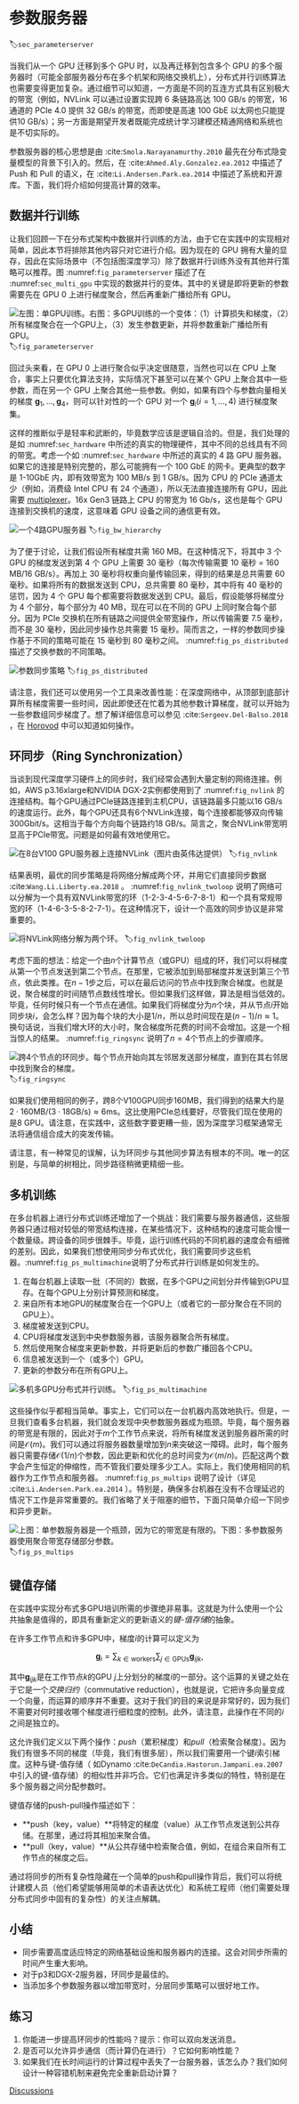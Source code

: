 # 参数服务器
:label:`sec_parameterserver`

当我们从一个 GPU 迁移到多个 GPU 时，以及再迁移到包含多个 GPU 的多个服务器时（可能全部服务器分布在多个机架和网络交换机上），分布式并行训练算法也需要变得更加复杂。通过细节可以知道，一方面是不同的互连方式具有区别极大的带宽（例如，NVLink 可以通过设置实现跨 $6$ 条链路高达 100 GB/s 的带宽，16 通道的 PCIe 4.0 提供 32 GB/s 的带宽，而即使是高速 100 GbE 以太网也只能提供10 GB/s）；另一方面是期望开发者既能完成统计学习建模还精通网络和系统也是不切实际的。

参数服务器的核心思想是由 :cite:`Smola.Narayanamurthy.2010` 最先在分布式隐变量模型的背景下引入的。然后，在 :cite:`Ahmed.Aly.Gonzalez.ea.2012` 中描述了 Push 和 Pull 的语义，在 :cite:`Li.Andersen.Park.ea.2014` 中描述了系统和开源库。下面，我们将介绍如何提高计算的效率。


## 数据并行训练

让我们回顾一下在分布式架构中数据并行训练的方法，由于它在实践中的实现相对简单，因此本节将排除其他内容只对它进行介绍。因为现在的 GPU 拥有大量的显存，因此在实际场景中（不包括图深度学习）除了数据并行训练外没有其他并行策略可以推荐。图  :numref:`fig_parameterserver` 描述了在 :numref:`sec_multi_gpu` 中实现的数据并行的变体。其中的关键是即将更新的参数需要先在 GPU 0 上进行梯度聚合，然后再重新广播给所有 GPU。

![左图：单GPU训练。右图：多GPU训练的一个变体：（1）计算损失和梯度，（2）所有梯度聚合在一个GPU上，（3）发生参数更新，并将参数重新广播给所有GPU。](../img/ps.svg)
:label:`fig_parameterserver`

回过头来看，在 GPU 0 上进行聚合似乎决定很随意，当然也可以在 CPU 上聚合，事实上只要优化算法支持，实际情况下甚至可以在某个 GPU 上聚合其中一些参数，而在另一个 GPU 上聚合其他一些参数。例如，如果有四个与参数向量相关的梯度 $\mathbf{g}_1, \ldots, \mathbf{g}_4$，则可以针对性的一个 GPU 对一个 $\mathbf{g}_i (i = 1, \ldots, 4$) 进行梯度聚集。

这样的推断似乎是轻率和武断的，毕竟数学应该是逻辑自洽的。但是，我们处理的是如 :numref:`sec_hardware` 中所述的真实的物理硬件，其中不同的总线具有不同的带宽。考虑一个如 :numref:`sec_hardware` 中所述的真实的 $4$ 路 GPU 服务器。如果它的连接是特别完整的，那么可能拥有一个 100 GbE 的网卡。更典型的数字是 1-10GbE 内，即有效带宽为 100 MB/s 到 1 GB/s。因为 CPU 的 PCIe 通道太少（例如，消费级 Intel CPU 有 $24$ 个通道），所以无法直接连接所有 GPU，因此需要 [multiplexer](https://www.broadcom.com/products/pcie-switches-bridges/pcie-switches)。16x Gen3 链路上 CPU 的带宽为 16 Gb/s，这也是每个 GPU 连接到交换机的速度，这意味着 GPU 设备之间的通信更有效。

![一个4路GPU服务器](../img/bw-hierarchy.svg)
:label:`fig_bw_hierarchy`

为了便于讨论，让我们假设所有梯度共需 160 MB。在这种情况下，将其中 $3$ 个 GPU 的梯度发送到第 $4$ 个 GPU 上需要 $30$ 毫秒（每次传输需要 $10$ 毫秒 = 160 MB/16 GB/s）。再加上 $30$ 毫秒将权重向量传输回来，得到的结果是总共需要 $60$ 毫秒。如果将所有的数据发送到 CPU，总共需要 $80$ 毫秒，其中将有 $40$ 毫秒的惩罚，因为 $4$ 个 GPU 每个都需要将数据发送到 CPU。最后，假设能够将梯度分为 $4$ 个部分，每个部分为 $40$ MB，现在可以在不同的 GPU 上同时聚合每个部分。因为 PCIe 交换机在所有链路之间提供全带宽操作，所以传输需要 $7.5$ 毫秒，而不是 $30$ 毫秒，因此同步操作总共需要 $15$ 毫秒。简而言之，一样的参数同步操作基于不同的策略可能在 $15$ 毫秒到 $80$ 毫秒之间。 :numref:`fig_ps_distributed` 描述了交换参数的不同策略。

![参数同步策略](../img/ps-distributed.svg)
:label:`fig_ps_distributed`

请注意，我们还可以使用另一个工具来改善性能：在深度网络中，从顶部到底部计算所有梯度需要一些时间，因此即使还在忙着为其他参数计算梯度，就可以开始为一些参数组同步梯度了。想了解详细信息可以参见 :cite:`Sergeev.Del-Balso.2018` ，在 [Horovod](https://github.com/horovod/horovod) 中可以知道如何操作。

## 环同步（Ring Synchronization）

当谈到现代深度学习硬件上的同步时，我们经常会遇到大量定制的网络连接。例如，AWS p3.16xlarge和NVIDIA DGX-2实例都使用到了 :numref:`fig_nvlink` 的连接结构。每个GPU通过PCIe链路连接到主机CPU，该链路最多只能以16 GB/s的速度运行。此外，每个GPU还具有6个NVLink连接，每个连接都能够双向传输300Gbit/s。这相当于每个方向每个链路约18 GB/s。简言之，聚合NVLink带宽明显高于PCIe带宽。问题是如何最有效地使用它。

![在8台V100 GPU服务器上连接NVLink（图片由英伟达提供）](../img/nvlink.svg)
:label:`fig_nvlink`

结果表明，最优的同步策略是将网络分解成两个环，并用它们直接同步数据 :cite:`Wang.Li.Liberty.ea.2018` 。 :numref:`fig_nvlink_twoloop` 说明了网络可以分解为一个具有双NVLink带宽的环（1-2-3-4-5-6-7-8-1）和一个具有常规带宽的环（1-4-6-3-5-8-2-7-1）。在这种情况下，设计一个高效的同步协议是非常重要的。

![将NVLink网络分解为两个环。](../img/nvlink-twoloop.svg)
:label:`fig_nvlink_twoloop`

考虑下面的想法：给定一个由$n$个计算节点（或GPU）组成的环，我们可以将梯度从第一个节点发送到第二个节点。在那里，它被添加到局部梯度并发送到第三个节点，依此类推。在$n-1$步之后，可以在最后访问的节点中找到聚合梯度。也就是说，聚合梯度的时间随节点数线性增长。但如果我们这样做，算法是相当低效的。毕竟，任何时候只有一个节点在通信。如果我们将梯度分为$n$个块，并从节点$i$开始同步块$i$，会怎么样？因为每个块的大小是$1/n$，所以总时间现在是$(n-1)/n \approx 1$。换句话说，当我们增大环的大小时，聚合梯度所花费的时间不会增加。这是一个相当惊人的结果。 :numref:`fig_ringsync` 说明了$n=4$个节点上的步骤顺序。

![跨4个节点的环同步。每个节点开始向其左邻居发送部分梯度，直到在其右邻居中找到聚合的梯度。](../img/ringsync.svg)
:label:`fig_ringsync`

如果我们使用相同的例子，跨8个V100GPU同步160MB，我们得到的结果大约是$2 \cdot 160 \mathrm{MB} / (3 \cdot 18 \mathrm{GB/s}) \approx 6 \mathrm{ms}$。这比使用PCIe总线要好，尽管我们现在使用的是8 GPU。请注意，在实践中，这些数字要更糟一些，因为深度学习框架通常无法将通信组合成大的突发传输。

请注意，有一种常见的误解，认为环同步与其他同步算法有根本的不同。唯一的区别是，与简单的树相比，同步路径稍微更精细一些。

## 多机训练

在多台机器上进行分布式训练还增加了一个挑战：我们需要与服务器通信，这些服务器只通过相对较低的带宽结构连接，在某些情况下，这种结构的速度可能会慢一个数量级。跨设备的同步很棘手。毕竟，运行训练代码的不同机器的速度会有细微的差别。因此，如果我们想使用同步分布式优化，我们需要同步这些机器。:numref:`fig_ps_multimachine`说明了分布式并行训练是如何发生的。

1. 在每台机器上读取一批（不同的）数据，在多个GPU之间划分并传输到GPU显存。在每个GPU上分别计算预测和梯度。
2. 来自所有本地GPU的梯度聚合在一个GPU上（或者它的一部分聚合在不同的GPU上）。
3. 梯度被发送到CPU。
4. CPU将梯度发送到中央参数服务器，该服务器聚合所有梯度。
5. 然后使用聚合梯度来更新参数，并将更新后的参数广播回各个CPU。
6. 信息被发送到一个（或多个）GPU。
7. 更新的参数分布在所有GPU上。

![多机多GPU分布式并行训练。](../img/ps-multimachine.svg)
:label:`fig_ps_multimachine`

这些操作似乎都相当简单。事实上，它们可以在一台机器内高效地执行。但是，一旦我们查看多台机器，我们就会发现中央参数服务器成为瓶颈。毕竟，每个服务器的带宽是有限的，因此对于$m$个工作节点来说，将所有梯度发送到服务器所需的时间是$\mathcal{O}(m)$。我们可以通过将服务器数量增加到$n$来突破这一障碍。此时，每个服务器只需要存储$\mathcal{O}(1/n)$个参数，因此更新和优化的总时间变为$\mathcal{O}(m/n)$。匹配这两个数字会产生恒定的伸缩性，而不管我们要处理多少工人。实际上，我们使用相同的机器作为工作节点和服务器。 :numref:`fig_ps_multips` 说明了设计（详见 :cite:`Li.Andersen.Park.ea.2014` ）。特别是，确保多台机器在没有不合理延迟的情况下工作是非常重要的。我们省略了关于阻塞的细节，下面只简单介绍一下同步和异步更新。

![上图：单参数服务器是一个瓶颈，因为它的带宽是有限的。下图：多参数服务器使用聚合带宽存储部分参数。](../img/ps-multips.svg)
:label:`fig_ps_multips`

## 键值存储

在实践中实现分布式多GPU培训所需的步骤绝非易事。这就是为什么使用一个公共抽象是值得的，即具有重新定义的更新语义的*键-值存储*的抽象。

在许多工作节点和许多GPU中，梯度$i$的计算可以定义为

$$\mathbf{g}_{i} = \sum_{k \in \text{workers}} \sum_{j \in \text{GPUs}} \mathbf{g}_{ijk},$$

其中$\mathbf{g}_{ijk}$是在工作节点$k$的GPU $j$上分划分的梯度$i$的一部分。这个运算的关键之处在于它是一个*交换归约*（commutative reduction），也就是说，它把许多向量变成一个向量，而运算的顺序并不重要。这对于我们的目的来说是非常好的，因为我们不需要对何时接收哪个梯度进行细粒度的控制。此外，请注意，此操作在不同的$i$之间是独立的。

这允许我们定义以下两个操作：*push*（累积梯度）和*pull*（检索聚合梯度）。因为我们有很多不同的梯度（毕竟，我们有很多层），所以我们需要用一个键$i$索引梯度。这种与键-值存储（ 如Dynamo :cite:`DeCandia.Hastorun.Jampani.ea.2007` 中引入的键-值存储）的相似性并非巧合。它们也满足许多类似的特性，特别是在多个服务器之间分配参数时。

键值存储的push-pull操作描述如下：

* **push（key，value）**将特定的梯度（value）从工作节点发送到公共存储。在那里，通过将其相加来聚合值。
* **pull（key，value）**从公共存储中检索聚合值，例如，在组合来自所有工作节点的梯度之后。

通过将同步的所有复杂性隐藏在一个简单的push和pull操作背后，我们可以将统计建模人员（他们希望能够用简单的术语表达优化）和系统工程师（他们需要处理分布式同步中固有的复杂性）的关注点解耦。

## 小结

* 同步需要高度适应特定的网络基础设施和服务器内的连接。这会对同步所需的时间产生重大影响。
* 对于p3和DGX-2服务器，环同步是最佳的。
* 当添加多个参数服务器以增加带宽时，分层同步策略可以很好地工作。

## 练习

1. 你能进一步提高环同步的性能吗？提示：你可以双向发送消息。
1. 是否可以允许异步通信（而计算仍在进行）？它如何影响性能？
1. 如果我们在长时间运行的计算过程中丢失了一台服务器，该怎么办？我们如何设计一种容错机制来避免完全重新启动计算？

[Discussions](https://discuss.d2l.ai/t/2807)